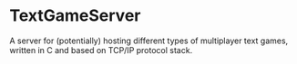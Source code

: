 # TextGameServer
A server for (potentially) hosting different types of multiplayer text games, written in C and based on TCP/IP protocol stack.
